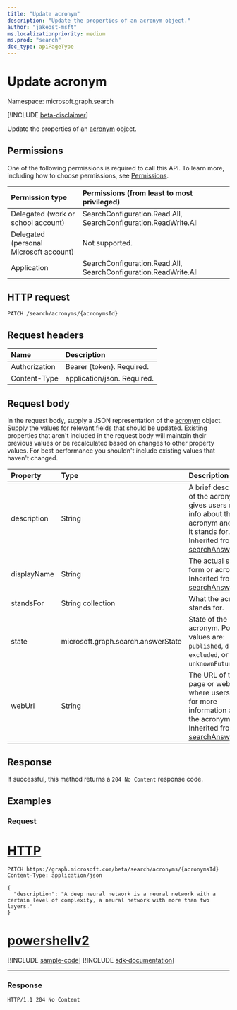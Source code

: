 ```yaml
---
title: "Update acronym"
description: "Update the properties of an acronym object."
author: "jakeost-msft"
ms.localizationpriority: medium
ms.prod: "search"
doc_type: apiPageType
---
```


# Update acronym
Namespace: microsoft.graph.search

[!INCLUDE [beta-disclaimer](../../includes/beta-disclaimer.md)]

Update the properties of an [acronym](../resources/search-acronym.md) object.

## Permissions
One of the following permissions is required to call this API. To learn more, including how to choose permissions, see [Permissions](/graph/permissions-reference).

|Permission type|Permissions (from least to most privileged)|
|:---|:---|
|Delegated (work or school account)| SearchConfiguration.Read.All, SearchConfiguration.ReadWrite.All |
|Delegated (personal Microsoft account)| Not supported. |
|Application| SearchConfiguration.Read.All, SearchConfiguration.ReadWrite.All |

## HTTP request

<!-- {
  "blockType": "ignored"
}
-->
``` http
PATCH /search/acronyms/{acronymsId}
```

## Request headers
|Name|Description|
|:---|:---|
|Authorization|Bearer {token}. Required.|
|Content-Type|application/json. Required.|

## Request body
In the request body, supply a JSON representation of the [acronym](../resources/search-acronym.md) object. Supply the values for relevant fields that should be updated. Existing properties that aren't included in the request body will maintain their previous values or be recalculated based on changes to other property values. For best performance you shouldn't include existing values that haven't changed.

|Property|Type|Description|
|:---|:---|:---|
|description|String|A brief description of the acronym that gives users more info about the acronym and what it stands for. Inherited from [searchAnswer](../resources/search-searchAnswer.md).|
|displayName|String|The actual short form or acronym. Inherited from [searchAnswer](../resources/search-searchAnswer.md).|
|standsFor|String collection|What the acronym stands for.|
|state|microsoft.graph.search.answerState|State of the acronym. Possible values are: `published`, `draft`, `excluded`, or `unknownFutureValue`.|
|webUrl|String|The URL of the page or website where users can go for more information about the acronym. Inherited from [searchAnswer](../resources/search-searchAnswer.md).|



## Response

If successful, this method returns a `204 No Content` response code.

## Examples

### Request

# [HTTP](#tab/http)
<!-- {
  "blockType": "request",
  "name": "update_acronym"
}
-->
``` http
PATCH https://graph.microsoft.com/beta/search/acronyms/{acronymsId}
Content-Type: application/json

{
  "description": "A deep neural network is a neural network with a certain level of complexity, a neural network with more than two layers."
}
```

# [powershellv2](#tab/powershellv2)
[!INCLUDE [sample-code](../includes/snippets/powershellv2/update-acronym-powershellv2-snippets.md)]
[!INCLUDE [sdk-documentation](../includes/snippets/snippets-sdk-documentation-link.md)]

---



### Response
<!-- {
  "blockType": "response",
  "truncated": true
}
-->
``` http
HTTP/1.1 204 No Content
```

